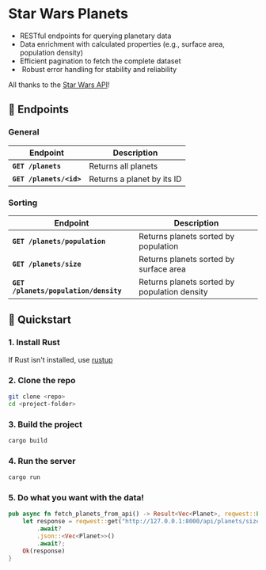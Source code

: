 # Star Wars Planets

- RESTful endpoints for querying planetary data
- Data enrichment with calculated properties (e.g., surface area, population density)
- Efficient pagination to fetch the complete dataset
- ️ Robust error handling for stability and reliability

All thanks to the [Star Wars API](https://swapi.dev/)!

## 🚀 Endpoints

### General

| Endpoint                | Description                |
| ----------------------- | -------------------------- |
| **`GET /planets`**      | Returns all planets        |
| **`GET /planets/<id>`** | Returns a planet by its ID |

### Sorting

| Endpoint                              | Description                                  |
| ------------------------------------- | -------------------------------------------- |
| **`GET /planets/population`**         | Returns planets sorted by population         |
| **`GET /planets/size`**               | Returns planets sorted by surface area       |
| **`GET /planets/population/density`** | Returns planets sorted by population density |

## 📔 Quickstart

### 1. Install Rust

If Rust isn't installed, use [rustup](https://rustup.rs/)

### 2. Clone the repo

```bash
git clone <repo>
cd <project-folder>
```

### 3. Build the project

```bash
cargo build
```

### 4. Run the server

```bash
cargo run
```

### 5. Do what you want with the data!

```rust
pub async fn fetch_planets_from_api() -> Result<Vec<Planet>, reqwest::Error> {
    let response = reqwest::get("http://127.0.0.1:8000/api/planets/size")
        .await?
        .json::<Vec<Planet>>()
        .await?;
    Ok(response)
}
```
